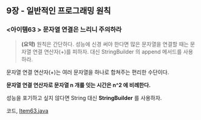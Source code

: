## 9장 - 일반적인 프로그래밍 원칙

### <아이템63 > 문자열 연결은 느리니 주의하라

> **(요약)** 원칙은 간단하다. 성능에 신경 써야 한다면 많은 문자열을 연결할 때는 문자열 연결 연산자(+)를 피하자. 대신 StringBuilder 의 append 메서드를 사용하라.

문자열 연결 연산자(+)는 여러 문자열을 하나로 합쳐주는 편리한 수단이다.

**문자열 연결 연산자로 문자열 n 개를 잇는 시간은 n^2 에 비례한다.**

성능을 포기하고 싶지 않다면 String 대신 **StringBuilder** 를 사용하자.

코드, [Item63.java](https://github.com/ziippy/EffectiveJava/blob/master/src/chapter9/item63/Item63.java)
